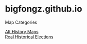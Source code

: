 # bigfongz.github.io


Map Categories

<a href="/althisdirectory.html">Alt History Maps</a>
<br>
<a href="/realelections.html">Real Historical Elections</a>
<br>
